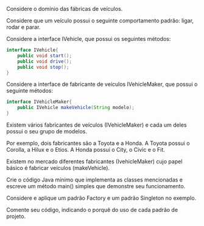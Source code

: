 Considere o domínio das fábricas de veículos. 

Considere que um veículo possui o seguinte comportamento padrão: ligar, rodar e parar. 

Considere a interface IVehicle, que possui os seguintes métodos:

```java
interface IVehicle{
    public void start(); 
    public void drive(); 
    public void stop();
}
```

Considere a interface de fabricante de veículos IVehicleMaker, que possui o seguinte métodos:
```java
interface IVehicleMaker{
    public IVehicle makeVehicle(String modelo);
}
```

Existem vários fabricantes de veículos (IVehicleMaker) e cada um deles possui o seu grupo de modelos.

Por exemplo, dois fabricantes são a Toyota e a Honda. 
A Toyota possui o Corolla, a Hilux e o Etios. 
A Honda possui o City, o Civic e o Fit. 

Existem no mercado diferentes fabricantes (IvehicleMaker) cujo papel básico é fabricar veículos (makeVehicle).

Crie o código Java mínimo que implementa as classes mencionadas e escreve um método main() simples que demonstre seu funcionamento.

Considere e aplique um padrão Factory e um padrão Singleton no exemplo.

Comente seu código, indicando o porquê do uso de cada padrão de projeto.

